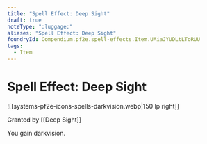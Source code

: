 ```yaml
---
title: "Spell Effect: Deep Sight"
draft: true
noteType: ":luggage:"
aliases: "Spell Effect: Deep Sight"
foundryId: Compendium.pf2e.spell-effects.Item.UAiaJYUDLtLToRUU
tags:
  - Item
---
```


# Spell Effect: Deep Sight
![[systems-pf2e-icons-spells-darkvision.webp|150 lp right]]

Granted by [[Deep Sight]]

You gain darkvision.
